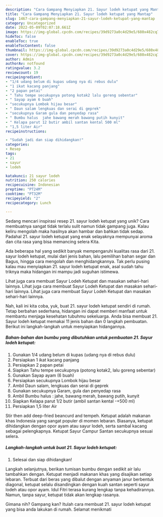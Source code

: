 ```yaml
---
description: "Cara Gampang Menyiapkan 21. Sayur lodeh ketupat yang Mantap"
title: "Cara Gampang Menyiapkan 21. Sayur lodeh ketupat yang Mantap"
slug: 1467-cara-gampang-menyiapkan-21-sayur-lodeh-ketupat-yang-mantap
category: Uncategorized
date: 2022-05-09T02:07:18.661Z
image: https://img-global.cpcdn.com/recipes/39d9273a0c4d29e5/680x482cq70/21-sayur-lodeh-ketupat-foto-resep-utama.jpg
hideToc: false
enableToc: true
enableTocContent: false
thumbnail: https://img-global.cpcdn.com/recipes/39d9273a0c4d29e5/680x482cq70/21-sayur-lodeh-ketupat-foto-resep-utama.jpg
cover: https://img-global.cpcdn.com/recipes/39d9273a0c4d29e5/680x482cq70/21-sayur-lodeh-ketupat-foto-resep-utama.jpg
author: Admin
authorAv: notfound
ratingvalue: 3.2
reviewcount: 19
recipeingredient:
- "1/4 udang belum di kupas udang nya di rebus dulu"
- "1 ikat kacang panjang"
- "2 papan petai"
- " Tahu tempe secukupnya potong kotak2 lalu goreng sebentar"
- " Sayap ayam 6 buah"
- "secukupnya Lombok hijau besar"
- " Daun salam lengkuas dan serai di geprek"
- "secukupnya Garam gula dan penyedap rasa"
- " Bumbu halus  jahe bawang merah bawang putih kunyit"
- " Kelapa parut 12 butir ambil santan kental 500 ml"
- "1,5 liter Air"
recipeinstructions:

- "Sudah jadi dan siap dihidangkan!"
categories:
- Resep
tags:
- 21
- sayur
- lodeh

katakunci: 21 sayur lodeh 
nutrition: 250 calories
recipecuisine: Indonesian
preptime: "PT24M"
cooktime: "PT32M"
recipeyield: "2"
recipecategory: Lunch

---
```





Sedang mencari inspirasi resep 21. sayur lodeh ketupat yang unik? Cara membuatnya sangat tidak terlalu sulit namun tidak gampang juga. Kalau keliru mengolah maka hasilnya akan hambar dan bahkan tidak sedap. Padahal 21. sayur lodeh ketupat yang enak selayaknya mempunyai aroma dan cita rasa yang bisa memancing selera Kita.





Ada beberapa hal yang sedikit banyak mempengaruhi kualitas rasa dari 21. sayur lodeh ketupat, mulai dari jenis bahan, lalu pemilihan bahan segar dan Bagus, hingga cara mengolah dan menghidangkannya. Tak perlu pusing kalau mau menyiapkan 21. sayur lodeh ketupat enak,      asal sudah tahu triknya maka hidangan ini mampu jadi suguhan istimewa.














Lihat juga cara membuat Sayur Lodeh Ketupat dan masakan sehari-hari lainnya. Lihat juga cara membuat Sayur Lodeh Ketupat dan masakan sehari-hari lainnya. Lihat juga cara membuat Sayur Lodeh Ketupat dan masakan sehari-hari lainnya.






Nah, kali ini kita coba, yuk, buat 21. sayur lodeh ketupat sendiri di rumah. Tetap berbahan sederhana, hidangan ini dapat memberi manfaat untuk membantu menjaga kesehatan tubuhmu sekeluarga. Anda bisa membuat 21. Sayur lodeh ketupat memakai 11 jenis bahan dan 0 langkah pembuatan. Berikut ini langkah-langkah untuk menyiapkan hidangannya.

<!--inarticleads1-->

##### Bahan-bahan dan bumbu yang dibutuhkan untuk pembuatan 21. Sayur lodeh ketupat:

1. Gunakan 1/4 udang belum di kupas (udang nya di rebus dulu)
1. Persiapkan 1 ikat kacang panjang
1. Persiapkan 2 papan petai
1. Siapkan  Tahu tempe secukupnya (potong kotak2, lalu goreng sebentar)
1. Gunakan  Sayap ayam (6 buah)
1. Persiapkan secukupnya Lombok hijau besar
1. Ambil  Daun salam, lengkuas dan serai di geprek
1. Gunakan secukupnya Garam, gula dan penyedap rasa
1. Ambil  Bumbu halus : jahe, bawang merah, bawang putih, kunyit
1. Siapkan  Kelapa parut 1/2 butir (ambil santan kental -+500 ml)
1. Persiapkan 1,5 liter Air


Stir then add deep-fried beancurd and tempeh. Ketupat adalah makanan khas Indonesia yang sangat populer di momen lebaran. Biasanya, ketupat dihidangkan dengan opor ayam atau sayur lodeh, serta sambal kacang sebagai pelengkapnya. Ketupat Sayur Campur Santan secukupnya sesuai selera. 

<!--inarticleads2-->

##### Langkah-langkah untuk buat 21. Sayur lodeh ketupat:


1. Selesai dan siap dihidangkan!

Langkah selanjutnya, berikan tumisan bumbu dengan sedikit air lalu tambahkan dengan. Ketupat menjadi makanan khas yang disajikan setiap lebaran. Terbuat dari beras yang dibalut dengan anyaman janur berbentuk diagonal, ketupat selalu disandingkan dengan kuah santan seperti sayur lodeh atau opor ayam. Idul Fitri terasa kurang lengkap tanpa kehadirannya. Namun, tanpa sayur, ketupat tidak akan lengkap rasanya. 

Gimana nih? Gampang kan? Itulah cara membuat 21. sayur lodeh ketupat yang bisa anda lakukan di rumah. Selamat menikmati

